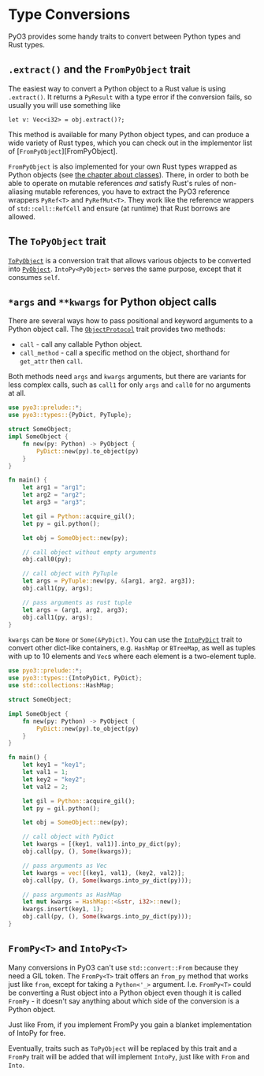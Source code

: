 # Type Conversions

PyO3 provides some handy traits to convert between Python types and Rust types.

## `.extract()` and the `FromPyObject` trait

The easiest way to convert a Python object to a Rust value is using
`.extract()`.  It returns a `PyResult` with a type error if the conversion
fails, so usually you will use something like

```ignore
let v: Vec<i32> = obj.extract()?;
```

This method is available for many Python object types, and can produce a wide
variety of Rust types, which you can check out in the implementor list of
[`FromPyObject`][FromPyObject].

`FromPyObject` is also implemented for your own Rust types wrapped as Python
objects (see [the chapter about classes](class.md)).  There, in order to both be
able to operate on mutable references *and* satisfy Rust's rules of non-aliasing
mutable references, you have to extract the PyO3 reference wrappers `PyRef<T>`
and `PyRefMut<T>`.  They work like the reference wrappers of
`std::cell::RefCell` and ensure (at runtime) that Rust borrows are allowed.


## The `ToPyObject` trait

[`ToPyObject`] is a conversion trait that allows various objects to be
converted into [`PyObject`][PyObject]. `IntoPy<PyObject>` serves the
same purpose, except that it consumes `self`.


## `*args` and `**kwargs` for Python object calls

There are several ways how to pass positional and keyword arguments to a Python object call.
The [`ObjectProtocol`][ObjectProtocol] trait provides two methods:

* `call` - call any callable Python object.
* `call_method` - call a specific method on the object, shorthand for `get_attr` then `call`.

Both methods need `args` and `kwargs` arguments, but there are variants for less
complex calls, such as `call1` for only `args` and `call0` for no arguments at all.

```rust
use pyo3::prelude::*;
use pyo3::types::{PyDict, PyTuple};

struct SomeObject;
impl SomeObject {
    fn new(py: Python) -> PyObject {
        PyDict::new(py).to_object(py)
    }
}

fn main() {
    let arg1 = "arg1";
    let arg2 = "arg2";
    let arg3 = "arg3";

    let gil = Python::acquire_gil();
    let py = gil.python();

    let obj = SomeObject::new(py);

    // call object without empty arguments
    obj.call0(py);

    // call object with PyTuple
    let args = PyTuple::new(py, &[arg1, arg2, arg3]);
    obj.call1(py, args);

    // pass arguments as rust tuple
    let args = (arg1, arg2, arg3);
    obj.call1(py, args);
}
```

`kwargs` can be `None` or `Some(&PyDict)`. You can use the
[`IntoPyDict`][IntoPyDict] trait to convert other dict-like containers,
e.g. `HashMap` or `BTreeMap`, as well as tuples with up to 10 elements and
`Vec`s where each element is a two-element tuple.

```rust
use pyo3::prelude::*;
use pyo3::types::{IntoPyDict, PyDict};
use std::collections::HashMap;

struct SomeObject;

impl SomeObject {
    fn new(py: Python) -> PyObject {
        PyDict::new(py).to_object(py)
    }
}

fn main() {
    let key1 = "key1";
    let val1 = 1;
    let key2 = "key2";
    let val2 = 2;

    let gil = Python::acquire_gil();
    let py = gil.python();

    let obj = SomeObject::new(py);

    // call object with PyDict
    let kwargs = [(key1, val1)].into_py_dict(py);
    obj.call(py, (), Some(kwargs));

    // pass arguments as Vec
    let kwargs = vec![(key1, val1), (key2, val2)];
    obj.call(py, (), Some(kwargs.into_py_dict(py)));

    // pass arguments as HashMap
    let mut kwargs = HashMap::<&str, i32>::new();
    kwargs.insert(key1, 1);
    obj.call(py, (), Some(kwargs.into_py_dict(py)));
}
```

## `FromPy<T>` and `IntoPy<T>`

Many conversions in PyO3 can't use `std::convert::From` because they need a GIL token. The `FromPy<T>` trait offers an `from_py` method that works just like `from`, except for taking a `Python<'_>` argument. I.e. `FromPy<T>` could be converting a Rust object into a Python object even though it is called `FromPy` - it doesn't say anything about which side of the conversion is a Python object.

Just like From<T>, if you implement FromPy<T> you gain a blanket implementation of IntoPy<T> for free.

Eventually, traits such as `ToPyObject` will be replaced by this trait and a `FromPy` trait will be added that will implement `IntoPy`, just like with `From` and `Into`.

[`ToPyObject`]: https://docs.rs/pyo3/latest/pyo3/trait.ToPyObject.html
[PyObject]: https://docs.rs/pyo3/latest/pyo3/struct.PyObject.html
[PyTuple]: https://docs.rs/pyo3/latest/pyo3/types/struct.PyTuple.html
[ObjectProtocol]: https://docs.rs/pyo3/latest/pyo3/trait.ObjectProtocol.html
[IntoPyDict]: https://docs.rs/pyo3/latest/pyo3/types/trait.IntoPyDict.html
